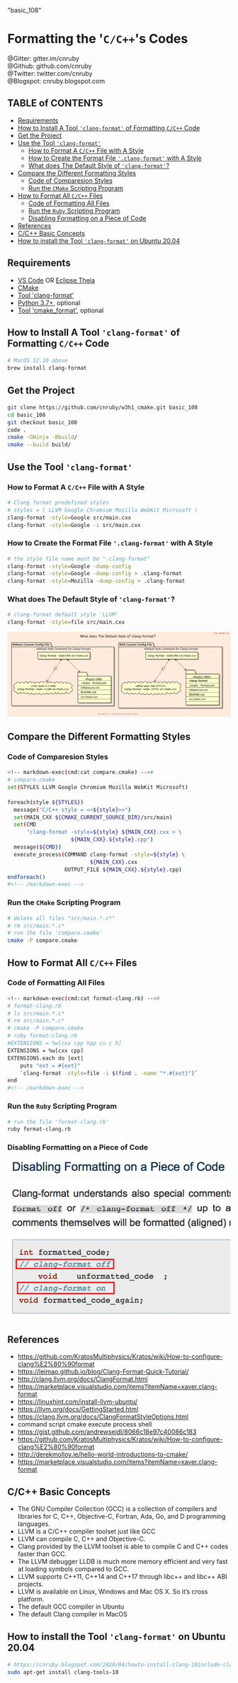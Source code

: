 "basic_108"<br/>
<h1>Formatting the '<code>C/C++</code>'s Codes</h1>
@Gitter: gitter.im/cnruby<br/>
@Github: github.com/cnruby<br/>
@Twitter: twitter.com/cnruby<br/>
@Blogspot: cnruby.blogspot.com



<h2>TABLE of CONTENTS</h2>

- [Requirements](#requirements)
- [How to Install A Tool <code>'clang-format'</code> of Formatting <code>C/C++</code> Code](#how-to-install-a-tool-clang-format-of-formatting-cc-code)
- [Get the Project](#get-the-project)
- [Use the Tool <code>'clang-format'</code>](#use-the-tool-clang-format)
  - [How to Format A <code>C/C++</code> File with A Style](#how-to-format-a-cc-file-with-a-style)
  - [How to Create the Format File <code>'.clang-format'</code> with A Style](#how-to-create-the-format-file-clang-format-with-a-style)
  - [What does The Default Style of <code>'clang-format'</code>?](#what-does-the-default-style-of-clang-format)
- [Compare the Different Formatting Styles](#compare-the-different-formatting-styles)
  - [Code of Comparesion Styles](#code-of-comparesion-styles)
  - [Run the <code>CMake</code> Scripting Program](#run-the-cmake-scripting-program)
- [How to Format All <code>C/C++</code> Files](#how-to-format-all-cc-files)
  - [Code of Formatting All Files](#code-of-formatting-all-files)
  - [Run the <code>Ruby</code> Scripting Program](#run-the-ruby-scripting-program)
  - [Disabling Formatting on a Piece of Code](#disabling-formatting-on-a-piece-of-code)
- [References](#references)
- [C/C++ Basic Concepts](#cc-basic-concepts)
- [How to install the Tool <code>'clang-format'</code> on Ubuntu 20.04](#how-to-install-the-tool-clang-format-on-ubuntu-2004)



## Requirements
- [VS Code](https://code.visualstudio.com/) OR [Eclipse Theia](https://theia-ide.org/)
- [CMake](https://cmake.org/)
- [Tool 'clang-format'](https://clang.llvm.org/docs/ClangFormatStyleOptions.html)
- [Python 3.7+](https://www.python.org/), optional
- [Tool 'cmake_format'](https://github.com/cheshirekow/cmake_format), optional



## How to Install A Tool <code>'clang-format'</code> of Formatting <code>C/C++</code> Code
```bash
# MacOS 12.10 above
brew install clang-format
```



## Get the Project
```bash
git clone https://github.com/cnruby/w3h1_cmake.git basic_108
cd basic_108
git checkout basic_108
code .
cmake -GNinja -Bbuild/
cmake --build build/
```



## Use the Tool <code>'clang-format'</code>
 



### How to Format A <code>C/C++</code> File with A Style
```bash
# Clang format predefined styles
# styles = ( LLVM Google Chromium Mozilla WebKit Microsoft )
clang-format -style=Google src/main.cxx
clang-format -style=Google -i src/main.cxx
```



### How to Create the Format File <code>'.clang-format'</code> with A Style
```bash
# the style file name must be ".clang-format"
clang-format -style=Google -dump-config
clang-format -style=Google -dump-config > .clang-format
clang-format -style=Mozilla -dump-config > .clang-format
```



### What does The Default Style of <code>'clang-format'</code>?
```bash
# clang-format default style 'LLVM'
clang-format -style=file src/main.cxx
```
![image](docs/108/images/what.png)



## Compare the Different Formatting Styles



### Code of Comparesion Styles
```bash
<!-- markdown-exec(cmd:cat compare.cmake) -->#
# compare.cmake
set(STYLES LLVM Google Chromium Mozilla WebKit Microsoft)

foreach(style ${STYLES})
  message("C/C++ style = <<${style}>>")
  set(MAIN_CXX ${CMAKE_CURRENT_SOURCE_DIR}/src/main)
  set(CMD
      "clang-format -style=${style} ${MAIN_CXX}.cxx > \
                    ${MAIN_CXX}.${style}.cpp")
  message(${CMD})
  execute_process(COMMAND clang-format -style=${style} \
                          ${MAIN_CXX}.cxx
                  OUTPUT_FILE ${MAIN_CXX}.${style}.cpp)
endforeach()
#<!-- /markdown-exec -->
```



### Run the <code>CMake</code> Scripting Program
```bash
# delete all files "src/main.*.c*"
# rm src/main.*.c*
# run the file 'compare.cmake'
cmake -P compare.cmake
```




## How to Format All <code>C/C++</code> Files



### Code of Formatting All Files
```bash
<!-- markdown-exec(cmd:cat format-clang.rb) -->#
# format-clang.rb
# ls src/main.*.c*
# rm src/main.*.c*
# cmake -P compare.cmake
# ruby format-clang.rb
#EXTENSIONS = %w[cxx cpp hpp cu c h]
EXTENSIONS = %w[cxx cpp]
EXTENSIONS.each do |ext|
    puts "ext = #{ext}"
    `clang-format -style=file -i $(find . -name "*.#{ext}")`
end
#<!-- /markdown-exec -->
```



### Run the <code>Ruby</code> Scripting Program
```bash
# run the file 'format-clang.rb'
ruby format-clang.rb
```



### Disabling Formatting on a Piece of Code
![image](docs/108/images/disable_code.png)



## References
- https://github.com/KratosMultiphysics/Kratos/wiki/How-to-configure-clang%E2%80%90format
- https://leimao.github.io/blog/Clang-Format-Quick-Tutorial/
- http://clang.llvm.org/docs/ClangFormat.html
- https://marketplace.visualstudio.com/items?itemName=xaver.clang-format
- https://linuxhint.com/install-llvm-ubuntu/
- https://llvm.org/docs/GettingStarted.html
- https://clang.llvm.org/docs/ClangFormatStyleOptions.html
- command script cmake execute process shell
- https://gist.github.com/andrewseidl/8066c18e97c40086c183
- https://github.com/KratosMultiphysics/Kratos/wiki/How-to-configure-clang%E2%80%90format
- http://derekmolloy.ie/hello-world-introductions-to-cmake/
- https://marketplace.visualstudio.com/items?itemName=xaver.clang-format



## C/C++ Basic Concepts
- The GNU Compiler Collection (GCC) is a collection of compilers and libraries for C, C++, Objective-C, Fortran, Ada, Go, and D programming languages.
- LLVM is a C/C++ compiler toolset just like GCC
- LLVM can compile C, C++ and Objective-C.
- Clang provided by the LLVM toolset is able to compile C and C++ codes faster than GCC. 
- The LLVM debugger LLDB is much more memory efficient and very fast at loading symbols compared to GCC.
- LLVM supports C++11, C++14 and C++17 through libc++ and libc++ ABI projects.
- LLVM is available on Linux, Windows and Mac OS X. So it’s cross platform. 
- The default GCC compiler in Ubuntu
- The default Clang compiler in MacOS



## How to install the Tool <code>'clang-format'</code> on Ubuntu 20.04
```bash
# https://cnruby.blogspot.com/2020/04/howto-install-clang-10include-clang-and.html
sudo apt-get install clang-tools-10
```